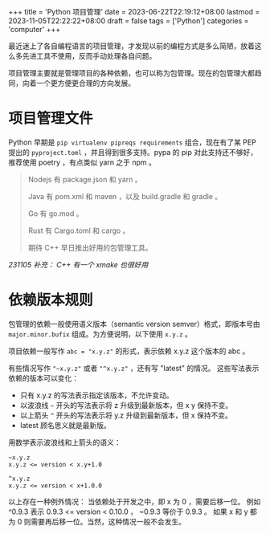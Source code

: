 +++
title = 'Python 项目管理'
date = 2023-06-22T22:19:12+08:00
lastmod = 2023-11-05T22:22:22+08:00
draft = false
tags = ['Python']
categories = 'computer'
+++


最近迷上了各自编程语言的项目管理，才发现以前的编程方式是多么简陋，放着这么多先进工具不使用，反而手动处理各自问题。

项目管理主要就是管理项目的各种依赖，也可以称为包管理。现在的包管理大都趋同，向着一个更方便更合理的方向发展。


<!--more-->


# 项目管理文件

Python 早期是 `pip virtualenv pipreqs requirements` 组合，现在有了某 PEP 提出的 `pyproject.toml` ，并且得到很多支持。pypa 的 pip 对此支持还不够好，推荐使用 poetry ，有点类似 yarn 之于 npm 。

>Nodejs 有 package.json 和 yarn 。
>
>Java 有 pom.xml 和 maven ，以及 build.gradle 和 gradle 。
>
>Go 有 go.mod 。
>
>Rust 有 Cargo.toml 和 cargo 。
>
>期待 C++ 早日推出好用的包管理工具。

*231105 补充： C++ 有一个 xmake 也很好用*

# 依赖版本规则

包管理的依赖一般使用语义版本（semantic version semver）格式，即版本号由 `major.minor.bufix` 组成。为方便说明，以下使用 `x.y.z` 。

项目依赖一般写作
`abc = "x.y.z"`
的形式，表示依赖 x.y.z 这个版本的 abc 。

有些情况写作 `"~x.y.z"` 或者 `"^x.y.z"` ，还有写 "latest" 的情况。
这些写法表示依赖的版本可以变化：
- 只有 x.y.z 的写法表示指定该版本，不允许变动。
- 以波浪线 `~` 开头的写法表示将 z 升级到最新版本，但 x y 保持不变。
- 以上箭头 `^` 开头的写法表示将 y.z 升级到最新版本，但 x 保持不变。
- latest 顾名思义就是最新版。

用数学表示波浪线和上箭头的语义：

```
~x.y.z
x.y.z <= version < x.y+1.0

^x.y.z
x.y.z <= version < x+1.0.0
```

以上存在一种例外情况：
当依赖处于开发之中，即 x 为 0 ，需要后移一位。
例如 ^0.9.3 表示 0.9.3 <= version < 0.10.0 ， ~0.9.3 等价于 0.9.3 。
如果 x 和 y 都为 0 则需要再后移一位。当然，这种情况一般不会发生。
